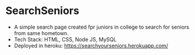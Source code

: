 # SearchSeniors
- A simple search page created fpr juniors in college to search for seniors from same hometown.
- Tech Stack: HTML, CSS, Node JS, MySQL
- Deployed in heroku: https://searchyourseniors.herokuapp.com/
